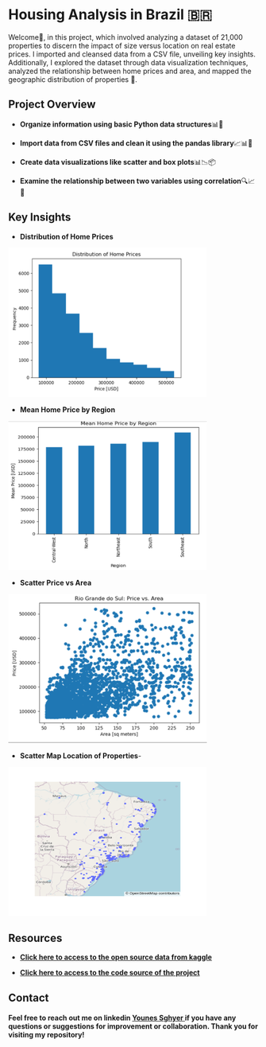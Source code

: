# Housing Analysis in Brazil 🇧🇷

Welcome👋, in this project, which involved analyzing a dataset of 21,000 properties to discern the impact of size versus location on real estate prices. I imported and cleansed data from a CSV file, unveiling key insights. Additionally, I explored the dataset through data visualization techniques, analyzed the relationship between home prices and area, and mapped the geographic distribution of properties 🚀. 


## Project Overview

- **Organize information using basic Python data structures**📊🐍

- **Import data from CSV files and clean it using the pandas library**📈📊🧹

- **Create data visualizations like scatter and box plots**📊📉📦

- **Examine the relationship between two variables using correlation**🔍📈🔄


## Key Insights

- **Distribution of Home Prices**
<img src="reports/histogram_homes_prices.png" alt="Histogram Distribution of Home Prices" width="400" height="300">

- **Mean Home Price by Region**
<img src="reports/plot_mean_price_region.png" alt="Mean Home Price by Region" width="400" height="300">

- **Scatter Price vs Area**
<img src="reports/scatter_plot_Price_Area.png" alt="Scatter Plot: Price vs Area" width="400" height="300">

- **Scatter Map Location of Properties**-
<img src="reports/Map_box_Location.png" alt="Scatter Map: Location of Properties" width="400" height="300">


## Resources
- **[Click  here to access to the open source data from kaggle](https://www.kaggle.com/code/muhammadhafil/housing-in-buenos-aires)** 

- **[Click  here to access to the code source of the project](https://github.com/Younes202/Housing-Analysis-in-Brazil/blob/main/notebooks/project_representation.ipynb)**


## Contact
#### Feel free to reach out me on linkedin <a href="https://www.linkedin.com/in/younes-sghyer-08144119b/"> Younes Sghyer </a> if you have any questions or suggestions for improvement or collaboration. Thank you for visiting my repository!
